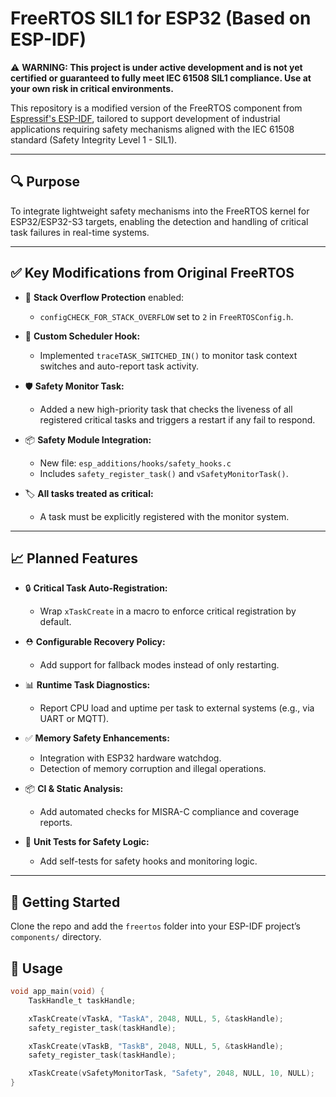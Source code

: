 # FreeRTOS SIL1 for ESP32 (Based on ESP-IDF)

⚠️ **WARNING: This project is under active development and is not yet certified or guaranteed to fully meet IEC 61508 SIL1 compliance. Use at your own risk in critical environments.**

This repository is a modified version of the FreeRTOS component from [Espressif's ESP-IDF](https://github.com/espressif/esp-idf), tailored to support development of industrial applications requiring safety mechanisms aligned with the IEC 61508 standard (Safety Integrity Level 1 - SIL1).

---

## 🔍 Purpose

To integrate lightweight safety mechanisms into the FreeRTOS kernel for ESP32/ESP32-S3 targets, enabling the detection and handling of critical task failures in real-time systems.

---

## ✅ Key Modifications from Original FreeRTOS

- 📌 **Stack Overflow Protection** enabled:
  - `configCHECK_FOR_STACK_OVERFLOW` set to `2` in `FreeRTOSConfig.h`.

- 🧠 **Custom Scheduler Hook:**
  - Implemented `traceTASK_SWITCHED_IN()` to monitor task context switches and auto-report task activity.

- 🛡️ **Safety Monitor Task:**
  - Added a new high-priority task that checks the liveness of all registered critical tasks and triggers a restart if any fail to respond.

- 📦 **Safety Module Integration:**
  - New file: `esp_additions/hooks/safety_hooks.c`
  - Includes `safety_register_task()` and `vSafetyMonitorTask()`.

- 🏷️ **All tasks treated as critical:**
  - A task must be explicitly registered with the monitor system.

---

## 📈 Planned Features

- 🔒 **Critical Task Auto-Registration:**
  - Wrap `xTaskCreate` in a macro to enforce critical registration by default.

- ⛑️ **Configurable Recovery Policy:**
  - Add support for fallback modes instead of only restarting.

- 📊 **Runtime Task Diagnostics:**
  - Report CPU load and uptime per task to external systems (e.g., via UART or MQTT).

- ✅ **Memory Safety Enhancements:**
  - Integration with ESP32 hardware watchdog.
  - Detection of memory corruption and illegal operations.

- 📦 **CI & Static Analysis:**
  - Add automated checks for MISRA-C compliance and coverage reports.

- 🧪 **Unit Tests for Safety Logic:**
  - Add self-tests for safety hooks and monitoring logic.

---

## 🧰 Getting Started

Clone the repo and add the `freertos` folder into your ESP-IDF project’s `components/` directory.

## 🧪 Usage

```c
void app_main(void) {
    TaskHandle_t taskHandle;

    xTaskCreate(vTaskA, "TaskA", 2048, NULL, 5, &taskHandle);
    safety_register_task(taskHandle);

    xTaskCreate(vTaskB, "TaskB", 2048, NULL, 5, &taskHandle);
    safety_register_task(taskHandle);

    xTaskCreate(vSafetyMonitorTask, "Safety", 2048, NULL, 10, NULL);
}
